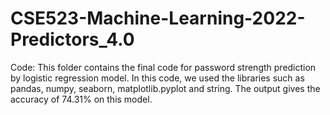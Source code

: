 # CSE523-Machine-Learning-2022-Predictors_4.0

Code: This folder contains the final code for password strength prediction by logistic regression model. In this code, we used the libraries such as pandas, numpy, seaborn, matplotlib.pyplot and string. The output gives the accuracy of 74.31% on this model.